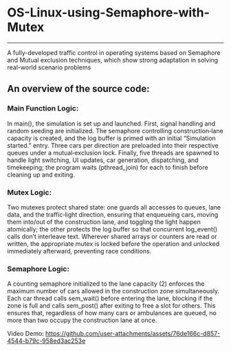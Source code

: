# OS-Linux-using-Semaphore-with-Mutex #
------------------------------------------------------------------------------------------------------------------------------------------------------------------------------------------------------------------
A fully-developed traffic control in operating systems based on Semaphore and Mutual exclusion techniques, which show strong adaptation in solving real-world scenario problems

## An overview of the source code:

### Main Function Logic:
In main(), the simulation is set up and launched. First, signal handling and random seeding are initialized. The semaphore controlling construction‐lane capacity is created, and the log buffer is primed with an initial “Simulation started.” entry. Three cars per direction are preloaded into their respective queues under a mutual‐exclusion lock. Finally, five threads are spawned to handle light switching, UI updates, car generation, dispatching, and timekeeping; the program waits (pthread_join) for each to finish before cleaning up and exiting.

### Mutex Logic:
Two mutexes protect shared state: one guards all accesses to queues, lane data, and the traffic‐light direction, ensuring that enqueueing cars, moving them into/out of the construction lane, and toggling the light happen atomically; the other protects the log buffer so that concurrent log_event() calls don’t interleave text. Wherever shared arrays or counters are read or written, the appropriate mutex is locked before the operation and unlocked immediately afterward, preventing race conditions.

### Semaphore Logic:
A counting semaphore initialized to the lane capacity (2) enforces the maximum number of cars allowed in the construction zone simultaneously. Each car thread calls sem_wait() before entering the lane, blocking if the zone is full and calls sem_post() after exiting to free a slot for others. This ensures that, regardless of how many cars or ambulances are queued, no more than two occupy the construction lane at once.

Video Demo:
https://github.com/user-attachments/assets/76de166c-d857-4544-b79c-958ed3ac253e


